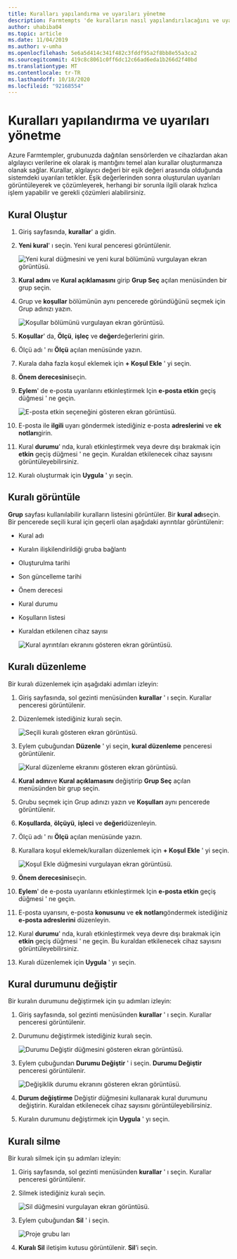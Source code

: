 ```yaml
---
title: Kuralları yapılandırma ve uyarıları yönetme
description: Farmtempts 'de kuralların nasıl yapılandırılacağını ve uyarıların nasıl yönetileceğini açıklar
author: uhabiba04
ms.topic: article
ms.date: 11/04/2019
ms.author: v-umha
ms.openlocfilehash: 5e6a5d414c341f482c3fddf95a2f8bb8e55a3ca2
ms.sourcegitcommit: 419c8c8061c0ff6dc12c66ad6eda1b266d2f40bd
ms.translationtype: MT
ms.contentlocale: tr-TR
ms.lasthandoff: 10/18/2020
ms.locfileid: "92168554"
---
```

# <a name="configure-rules-and-manage-alerts"></a>Kuralları yapılandırma ve uyarıları yönetme

Azure Farmtempler, grubunuzda dağıtılan sensörlerden ve cihazlardan akan algılayıcı verilerine ek olarak iş mantığını temel alan kurallar oluşturmanıza olanak sağlar. Kurallar, algılayıcı değeri bir eşik değeri arasında olduğunda sistemdeki uyarıları tetikler. Eşik değerlerinden sonra oluşturulan uyarıları görüntüleyerek ve çözümleyerek, herhangi bir sorunla ilgili olarak hızlıca işlem yapabilir ve gerekli çözümleri alabilirsiniz.

## <a name="create-rule"></a>Kural Oluştur

1. Giriş sayfasında, **kurallar**' a gidin.
2. **Yeni kural**' ı seçin. Yeni kural penceresi görüntülenir.

    ![Yeni kural düğmesini ve yeni kural bölümünü vurgulayan ekran görüntüsü.](./media/configure-rules-and-alerts-in-azure-farmbeats/new-rule-1.png)

3. **Kural adını** ve **Kural açıklamasını** girip **Grup Seç** açılan menüsünden bir grup seçin.
4. Grup ve **koşullar** bölümünün aynı pencerede göründüğünü seçmek için Grup adınızı yazın.  

    ![Koşullar bölümünü vurgulayan ekran görüntüsü.](./media/configure-rules-and-alerts-in-azure-farmbeats/new-rule-condition-1.png)

5. **Koşullar**' da, **Ölçü**, **işleç** ve **değer**değerlerini girin.
6. Ölçü adı ' nı **Ölçü** açılan menüsünde yazın.
7. Kurala daha fazla koşul eklemek için **+ Koşul Ekle** ' yi seçin.
8. **Önem derecesini**seçin.
9. **Eylem**' de e-posta uyarılarını etkinleştirmek Için **e-posta etkin** geçiş düğmesi ' ne geçin.

    ![E-posta etkin seçeneğini gösteren ekran görüntüsü.](./media/configure-rules-and-alerts-in-azure-farmbeats/new-rule-email-1.png)

10. E-posta ile **ilgili** uyarı göndermek istediğiniz e-posta **adreslerini** ve **ek notları**girin.  
11. Kural **durumu**' nda, kuralı etkinleştirmek veya devre dışı bırakmak için **etkin** geçiş düğmesi ' ne geçin.
    Kuraldan etkilenecek cihaz sayısını görüntüleyebilirsiniz.
12. Kuralı oluşturmak için **Uygula** ' yı seçin.

## <a name="view-rule"></a>Kuralı görüntüle

**Grup** sayfası kullanılabilir kuralların listesini görüntüler. Bir **kural adı**seçin. Bir pencerede seçili kural için geçerli olan aşağıdaki ayrıntılar görüntülenir:
 - Kural adı
 - Kuralın ilişkilendirildiği gruba bağlantı
 - Oluşturulma tarihi
 - Son güncelleme tarihi
 - Önem derecesi
 - Kural durumu
 - Koşulların listesi  
 - Kuraldan etkilenen cihaz sayısı

    ![Kural ayrıntıları ekranını gösteren ekran görüntüsü.](./media/configure-rules-and-alerts-in-azure-farmbeats/view-rule-1.png)

## <a name="edit-rule"></a>Kuralı düzenleme

Bir kuralı düzenlemek için aşağıdaki adımları izleyin:

1. Giriş sayfasında, sol gezinti menüsünden **kurallar** ' ı seçin.
   Kurallar penceresi görüntülenir.
2. Düzenlemek istediğiniz kuralı seçin.

    ![Seçili kuralı gösteren ekran görüntüsü.](./media/configure-rules-and-alerts-in-azure-farmbeats/edit-rule-action-bar-1.png)

3. Eylem çubuğundan **Düzenle** ' yi seçin, **kural düzenleme** penceresi görüntülenir.

    ![Kural düzenleme ekranını gösteren ekran görüntüsü.](./media/configure-rules-and-alerts-in-azure-farmbeats/edit-rule-one-1.png)

4. **Kural adını**ve **Kural açıklamasını** değiştirip **Grup Seç** açılan menüsünden bir grup seçin.
5. Grubu seçmek için Grup adınızı yazın ve **Koşulları** aynı pencerede görüntülenir.  
6. **Koşullarda**, **ölçüyü**, **işleci** ve **değeri**düzenleyin.
7. Ölçü adı ' nı **Ölçü** açılan menüsünde yazın.
8. Kurallara koşul eklemek/kuralları düzenlemek için **+ Koşul Ekle** ' yi seçin.

    ![Koşul Ekle düğmesini vurgulayan ekran görüntüsü.](./media/configure-rules-and-alerts-in-azure-farmbeats/edit-rule-two-1.png)

9.  **Önem derecesini**seçin.  
10. **Eylem**' de e-posta uyarılarını etkinleştirmek Için **e-posta etkin** geçiş düğmesi ' ne geçin.
11. E-posta uyarısını, e-posta **konusunu** ve **ek notları**göndermek istediğiniz **e-posta adreslerini** düzenleyin.  
12. Kural **durumu**' nda, kuralı etkinleştirmek veya devre dışı bırakmak için **etkin** geçiş düğmesi ' ne geçin.
Bu kuraldan etkilenecek cihaz sayısını görüntüleyebilirsiniz.
13. Kuralı düzenlemek için **Uygula** ' yı seçin.

## <a name="change-rule-status"></a>Kural durumunu değiştir

Bir kuralın durumunu değiştirmek için şu adımları izleyin:

1. Giriş sayfasında, sol gezinti menüsünden **kurallar** ' ı seçin. Kurallar penceresi görüntülenir.
2. Durumunu değiştirmek istediğiniz kuralı seçin.

    ![Durumu Değiştir düğmesini gösteren ekran görüntüsü.](./media/configure-rules-and-alerts-in-azure-farmbeats/change-status-rule-action-bar-1.png)

3. Eylem çubuğundan **Durumu Değiştir** ' i seçin. **Durumu Değiştir** penceresi görüntülenir.

    ![Değişiklik durumu ekranını gösteren ekran görüntüsü.](./media/configure-rules-and-alerts-in-azure-farmbeats/rule-change-status-1.png)

3. **Durum değiştirme** Değiştir düğmesini kullanarak kural durumunu değiştirin.
   Kuraldan etkilenecek cihaz sayısını görüntüleyebilirsiniz.
4. Kuralın durumunu değiştirmek için **Uygula** ' yı seçin.

## <a name="delete-rule"></a>Kuralı silme

Bir kuralı silmek için şu adımları izleyin:

1. Giriş sayfasında, sol gezinti menüsünden **kurallar** ' ı seçin. Kurallar penceresi görüntülenir.
2. Silmek istediğiniz kuralı seçin.

    ![Sil düğmesini vurgulayan ekran görüntüsü.](./media/configure-rules-and-alerts-in-azure-farmbeats/delete-rule-action-bar-1.png)

3. Eylem çubuğundan **Sil** ' i seçin.

    ![Proje grubu ları](./media/configure-rules-and-alerts-in-azure-farmbeats/delete-rule-1.png)

4. **Kuralı Sil** iletişim kutusu görüntülenir. **Sil**’i seçin.
